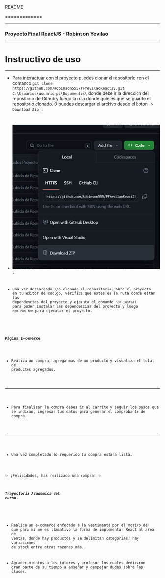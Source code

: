 README

=============

-------------
### Proyecto Final ReactJS - Robinson Yevilao
-------------

# Instructivo de uso

-------------


- Para interactuar con el proyecto puedes clonar el repositorio con el comando `git clone https://github.com/Robinson555/PFYevilaoReactJS.git C:\Usuarios\usuario-pc\Documentos\` donde debe ir la dirección del repositorio de Github y luego la ruta donde quieres que se guarde el repositorio clonado. O puedes descargar el archivo desde el boton <CODE> > Download Zip :
  
- ![Imagen del Logo](https://github.com/Robinson555/PFYevilaoReactJS/blob/main/public/Capturas/downloadzip.png).


- Una vez descargado y/o clonado el repositorio, abre el proyecto en tu editor de codigo, verifica que estes en la ruta donde estan las
dependencias del proyecto y ejecuta el comando `npm install`  para poder instalar las dependencias del proyecto y
luego `npm run dev` para ejecutar el proyecto.



#### Página E-comerce

  - Realiza un compra, agrega mas de un producto y visualiza el total de productos agregados.
---
  - Para finalizar la compra debes ir al carrito y seguir los pasos que se indican, ingresar tus datos para generar el comprobante de compra.
---
  - Una vez completado lo requerido tu compra estara lista.

 ✨ ¡Felicidades, has realizado una compra! ✨



##### Trayectoria Academica del curso.

- Realice un e-comerce enfocado a la vestimenta por el motivo de que para mi me es llamativo la forma de implementar React al area de ventas, donde hay productos y se delimitan categorias, hay variaciones de stock entre otras razones más.

- Agradecimientos a los tutores y profesor los cuales dedicaron gran parte de su tiempo a enseñar y despejar dudas sobre las clases.
